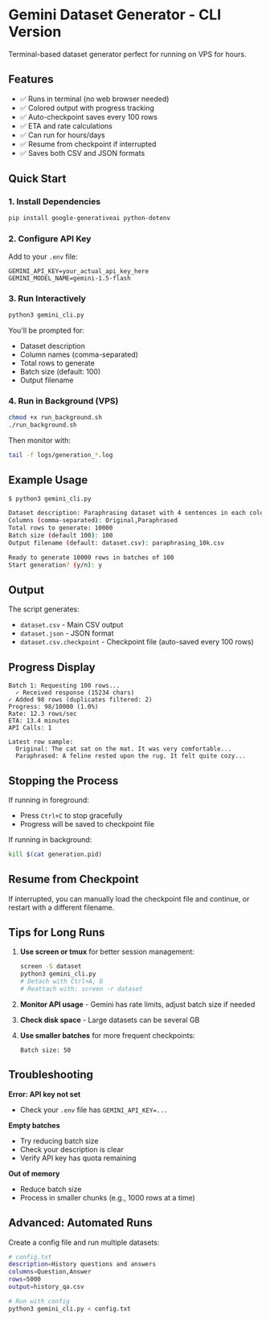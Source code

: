 # Gemini Dataset Generator - CLI Version

Terminal-based dataset generator perfect for running on VPS for hours.

## Features

- ✅ Runs in terminal (no web browser needed)
- ✅ Colored output with progress tracking
- ✅ Auto-checkpoint saves every 100 rows
- ✅ ETA and rate calculations
- ✅ Can run for hours/days
- ✅ Resume from checkpoint if interrupted
- ✅ Saves both CSV and JSON formats

## Quick Start

### 1. Install Dependencies

```bash
pip install google-generativeai python-dotenv
```

### 2. Configure API Key

Add to your `.env` file:
```
GEMINI_API_KEY=your_actual_api_key_here
GEMINI_MODEL_NAME=gemini-1.5-flash
```

### 3. Run Interactively

```bash
python3 gemini_cli.py
```

You'll be prompted for:
- Dataset description
- Column names (comma-separated)
- Total rows to generate
- Batch size (default: 100)
- Output filename

### 4. Run in Background (VPS)

```bash
chmod +x run_background.sh
./run_background.sh
```

Then monitor with:
```bash
tail -f logs/generation_*.log
```

## Example Usage

```bash
$ python3 gemini_cli.py

Dataset description: Paraphrasing dataset with 4 sentences in each column
Columns (comma-separated): Original,Paraphrased
Total rows to generate: 10000
Batch size (default 100): 100
Output filename (default: dataset.csv): paraphrasing_10k.csv

Ready to generate 10000 rows in batches of 100
Start generation? (y/n): y
```

## Output

The script generates:
- `dataset.csv` - Main CSV output
- `dataset.json` - JSON format
- `dataset.csv.checkpoint` - Checkpoint file (auto-saved every 100 rows)

## Progress Display

```
Batch 1: Requesting 100 rows...
  ✓ Received response (15234 chars)
✓ Added 98 rows (duplicates filtered: 2)
Progress: 98/10000 (1.0%)
Rate: 12.3 rows/sec
ETA: 13.4 minutes
API Calls: 1

Latest row sample:
  Original: The cat sat on the mat. It was very comfortable...
  Paraphrased: A feline rested upon the rug. It felt quite cozy...
```

## Stopping the Process

If running in foreground:
- Press `Ctrl+C` to stop gracefully
- Progress will be saved to checkpoint file

If running in background:
```bash
kill $(cat generation.pid)
```

## Resume from Checkpoint

If interrupted, you can manually load the checkpoint file and continue, or restart with a different filename.

## Tips for Long Runs

1. **Use screen or tmux** for better session management:
   ```bash
   screen -S dataset
   python3 gemini_cli.py
   # Detach with Ctrl+A, D
   # Reattach with: screen -r dataset
   ```

2. **Monitor API usage** - Gemini has rate limits, adjust batch size if needed

3. **Check disk space** - Large datasets can be several GB

4. **Use smaller batches** for more frequent checkpoints:
   ```
   Batch size: 50
   ```

## Troubleshooting

**Error: API key not set**
- Check your `.env` file has `GEMINI_API_KEY=...`

**Empty batches**
- Try reducing batch size
- Check your description is clear
- Verify API key has quota remaining

**Out of memory**
- Reduce batch size
- Process in smaller chunks (e.g., 1000 rows at a time)

## Advanced: Automated Runs

Create a config file and run multiple datasets:

```bash
# config.txt
description=History questions and answers
columns=Question,Answer
rows=5000
output=history_qa.csv

# Run with config
python3 gemini_cli.py < config.txt
```
